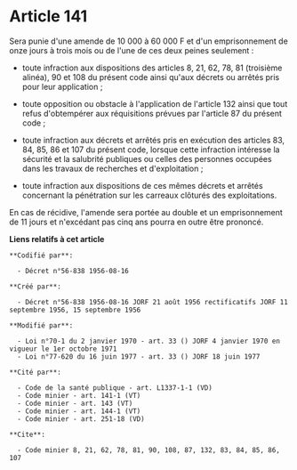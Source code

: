 # Article 141

Sera punie d'une amende de 10 000 à 60 000 F et d'un emprisonnement de onze jours à trois mois ou de l'une de ces deux peines
seulement : 

- toute infraction aux dispositions des articles 8, 21, 62, 78, 81 (troisième alinéa), 90 et 108 du présent code ainsi qu'aux
décrets ou arrêtés pris pour leur application ;

- toute opposition ou obstacle à l'application de l'article 132 ainsi que tout refus d'obtempérer aux réquisitions prévues
par l'article 87 du présent code ;

- toute infraction aux décrets et arrêtés pris en exécution des articles 83, 84, 85, 86 et 107 du présent code, lorsque cette
infraction intéresse la sécurité et la salubrité publiques ou celles des personnes occupées dans les travaux de recherches et
d'exploitation ;

- toute infraction aux dispositions de ces mêmes décrets et arrêtés concernant la pénétration sur les carreaux clôturés des
exploitations.

En cas de récidive, l'amende sera portée au double et un emprisonnement de 11 jours et n'excédant pas cinq ans pourra en
outre être prononcé.

**Liens relatifs à cet article**

	**Codifié par**:

	  - Décret n°56-838 1956-08-16

	**Créé par**:

	  - Décret n°56-838 1956-08-16 JORF 21 août 1956 rectificatifs JORF 11 septembre 1956, 15 septembre 1956

	**Modifié par**:

	  - Loi n°70-1 du 2 janvier 1970 - art. 33 () JORF 4 janvier 1970 en vigueur le 1er octobre 1971
	  - Loi n°77-620 du 16 juin 1977 - art. 33 () JORF 18 juin 1977

	**Cité par**:

	  - Code de la santé publique - art. L1337-1-1 (VD)
	  - Code minier - art. 141-1 (VT)
	  - Code minier - art. 143 (VT)
	  - Code minier - art. 144-1 (VT)
	  - Code minier - art. 251-18 (VD)

	**Cite**:

	  - Code minier 8, 21, 62, 78, 81, 90, 108, 87, 132, 83, 84, 85, 86, 107
